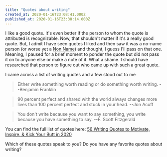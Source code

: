 ```yaml
---
title: "Quotes about writing"
created_at: 2020-01-16T23:08:41.000Z
published_at: 2020-01-16T23:38:14.000Z
---
```

I like a good quote. It's even better if the person to whom the quote is attributed is recognizable. Now, that shouldn't matter if it's a really good quote. But, I admit I have seen quotes I liked and then saw it was a no-name person (or worse yet a [Non Name](https://medium.com/@brandonwilson_84606/a-news-filter-the-list-of-non-names-a9e4cbd7a03e)) and thought, I guess I'll pass on that one. Meaning, I paused for a brief moment to ponder the quote but did not pass it on to anyone else or make a note of it. What a shame. I should have researched that person to figure out who came up with such a great quote.

I came across a list of writing quotes and a few stood out to me

> Either write something worth reading or do something worth writing. --Benjamin Franklin

> 90 percent perfect and shared with the world always changes more lives than 100 percent perfect and stuck in your head. --Jon Acuff

> You don't write because you want to say something, you write because you have something to say. --F. Scott Fitzgerald

You can find the full list of quotes here: [56 Writing Quotes to Motivate, Inspire, & Kick Your Butt in 2020](https://smartblogger.com/writing-quotes/)

Which of these quotes speak to you? Do you have any favorite quotes about writing?
